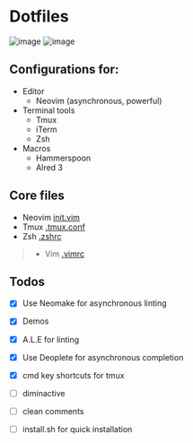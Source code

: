# Dotfiles

![image](https://cloud.githubusercontent.com/assets/19645990/22947530/655cc524-f2c9-11e6-9afd-0d435cc62968.png)
![image](https://cloud.githubusercontent.com/assets/19645990/23973028/a3af2d4c-09aa-11e7-9f91-d9be54d192cc.png)
## Configurations for:
* Editor
  * Neovim (asynchronous, powerful)
* Terminal tools
  * Tmux
  * iTerm
  * Zsh
* Macros
  * Hammerspoon 
  * Alred 3

## Core files
* Neovim [init.vim](https://github.com/wangsongiam/dotfiles/blob/master/nvim/init.vim)
* Tmux [.tmux.conf](https://github.com/wangsongiam/dotfiles/blob/master/.tmux.conf)
* Zsh [.zshrc](https://github.com/wangsongiam/dotfiles/blob/master/.zshrc)
> * Vim [.vimrc](https://github.com/wangsongiam/dotfiles/blob/master/.vim/.vimrc)

## Todos
- [x] Use Neomake for asynchronous linting
- [x] Demos
- [x] A.L.E for linting
- [x] Use Deoplete for asynchronous completion
- [x] cmd key shortcuts for tmux
- [ ] diminactive
- [ ] clean comments
- [ ] install.sh for quick installation

